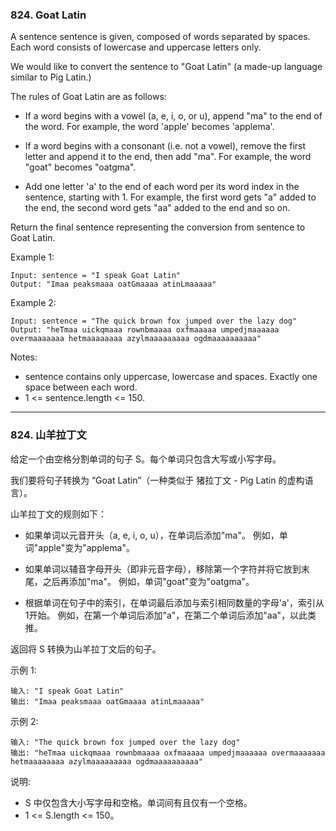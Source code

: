 ### 824. Goat Latin
A sentence sentence is given, composed of words separated by spaces. Each word consists of lowercase and uppercase letters only.

We would like to convert the sentence to "Goat Latin" (a made-up language similar to Pig Latin.)

The rules of Goat Latin are as follows:

* If a word begins with a vowel (a, e, i, o, or u), append "ma" to the end of the word.
    For example, the word 'apple' becomes 'applema'.

* If a word begins with a consonant (i.e. not a vowel), remove the first letter and append it to the end, then add "ma".
    For example, the word "goat" becomes "oatgma".

* Add one letter 'a' to the end of each word per its word index in the sentence, starting with 1.
    For example, the first word gets "a" added to the end, the second word gets "aa" added to the end and so on.

Return the final sentence representing the conversion from sentence to Goat Latin.



Example 1:

	Input: sentence = "I speak Goat Latin"
	Output: "Imaa peaksmaaa oatGmaaaa atinLmaaaaa"

Example 2:

	Input: sentence = "The quick brown fox jumped over the lazy dog"
	Output: "heTmaa uickqmaaa rownbmaaaa oxfmaaaaa umpedjmaaaaaa overmaaaaaaa hetmaaaaaaaa azylmaaaaaaaaa ogdmaaaaaaaaaa"



Notes:

* sentence contains only uppercase, lowercase and spaces. Exactly one space between each word.
* 1 <= sentence.length <= 150.

----

### 824. 山羊拉丁文
给定一个由空格分割单词的句子 S。每个单词只包含大写或小写字母。

我们要将句子转换为 “Goat Latin”（一种类似于 猪拉丁文 - Pig Latin 的虚构语言）。

山羊拉丁文的规则如下：

* 如果单词以元音开头（a, e, i, o, u），在单词后添加"ma"。
    例如，单词"apple"变为"applema"。

* 如果单词以辅音字母开头（即非元音字母），移除第一个字符并将它放到末尾，之后再添加"ma"。
    例如，单词"goat"变为"oatgma"。

* 根据单词在句子中的索引，在单词最后添加与索引相同数量的字母'a'，索引从1开始。
    例如，在第一个单词后添加"a"，在第二个单词后添加"aa"，以此类推。

返回将 S 转换为山羊拉丁文后的句子。

示例 1:

	输入: "I speak Goat Latin"
	输出: "Imaa peaksmaaa oatGmaaaa atinLmaaaaa"

示例 2:

	输入: "The quick brown fox jumped over the lazy dog"
	输出: "heTmaa uickqmaaa rownbmaaaa oxfmaaaaa umpedjmaaaaaa overmaaaaaaa hetmaaaaaaaa azylmaaaaaaaaa ogdmaaaaaaaaaa"

说明:

* S 中仅包含大小写字母和空格。单词间有且仅有一个空格。
* 1 <= S.length <= 150。

